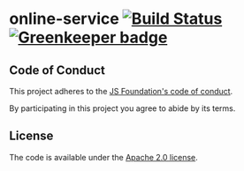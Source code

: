 # online-service [![Build Status](https://travis-ci.org/sonarwhal/online-service.svg?branch=master)](https://travis-ci.org/sonarwhal/online-service) [![Greenkeeper badge](https://badges.greenkeeper.io/sonarwhal/online-service.svg)](https://greenkeeper.io/)

## Code of Conduct

This project adheres to the [JS Foundation's code of
conduct](https://js.foundation/community/code-of-conduct).

By participating in this project you agree to abide by its terms.

## License

The code is available under the [Apache 2.0 license](LICENSE.txt).
